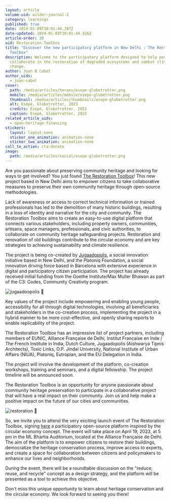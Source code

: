 ```yaml
---
layout: article
volume-uid: wilder-journal-2
category: learnings
published: true
date: 2024-01-09T10:01:44.397Z
date-updated: 2024-01-09T10:01:44.426Z
article-order: 20
uid: Restoration-Toolbox
title: "Discover the new participatory platform in New Delhi : The Restoration
  Toolbox"
description: Welcome to the participatory platform designed to help people
  collaborate in the restoration of degraded ecosystems and combat climate
  change.
author: Joan B Cabot
author_uids:
  - joan-cabot
cover:
  path: /media/articles/heroes/esepe-globetrotter.png
  mobile: /media/articles/mobile/esepe-globetrotter.png
  thumbnail: /media/articles/thumbnails/esepe-globetrotter.png
  alt: Esepé, Globetrotter, 2023
  credits: Esepé, Globetrotter, 2023
  caption: Esepé, Globetrotter, 2023
related_article_uids:
  - open-heritage-financing
stickers:
  layout: layout-none
  sticker_one_animation: animation-none
  sticker_two_animation: animation-none
call_to_action: cta-donate
image:
  path: /media/articles/social/esepe-globetrotter.png
---
```

Are you passionate about preserving community heritage and looking for ways to get involved? You just found [The Restoration Toolbox](https://therestorationtoolbox.com/)! This new project based in New Delhi aims to empower citizens to take collaborative measures to preserve their own community heritage through open-source methodologies.

Lack of awareness or access to correct technical information or trained professionals has led to the demolition of many historic buildings, resulting in a loss of identity and narrative for the city and community. The Restoration Toolbox aims to create an easy-to-use digital platform that connects various stakeholders, including property owners, communities, artisans, space managers, professionals, and civic authorities, to collaborate on community heritage safeguarding projects. Restoration and renovation of old buildings contribute to the circular economy and are key strategies to achieving sustainability and climate resilience.

The project is being co-created by [Jugaadopolis](https://jugaadopolis.com/), a social innovation initiative based in New Delhi, and the Platoniq Foundation, a social innovation driving force based in Barcelona with extensive experience in digital and participatory citizen participation. The project has already received initial funding from the Goethe Institute/Max Muller Bhawan as part of the C3: Codes, Community Creativity program.

<img style="margin: 0 auto" src="https://www.goteo.org/img/700x0/jugaadoopolis.jpg" alt="jugaadoopolis 🫧">

Key values of the project include empowering and enabling young people, accessibility for all through digital technologies, involving all beneficiaries and stakeholders in the co-creation process, implementing the project in a hybrid manner to be more cost-effective, and openly sharing reports to enable replicability of the project.

The Restoration Toolbox has an impressive list of project partners, including members of EUNIC, Alliance Française de Delhi, Institut Francaise en Inde / The French Institute in India, Dutch Culture, Jugaadopolis (Aishwarya Tipnis Architects), Toxic Links, O.P. Jindal University, National Institute of Urban Affairs (NIUA), Platoniq, Eutropian, and the EU Delegation in India.

The project will involve the development of the platform, co-creation workshops, training and seminars, and a digital fellowship. The project timeline will be announced soon.

The Restoration Toolbox is an opportunity for anyone passionate about community heritage preservation to participate in a collaborative project that will have a real impact on their community. Join us and help make a positive impact on the future of our cities and communities.

<img style="margin: 0 auto" src="https://www.goteo.org/img/700x0/restoration.png" alt="restoration 🫧">

So, we invite you to attend the very exciting launch event of The Restoration Toolbox, signing [here](https://docs.google.com/forms/d/e/1FAIpQLSfTQUBjz4G894x3wNgKYMrTCH7xIlKsma4Z_DBvuqMdAJXDJg/viewform) a participatory open-source platform inspired by the circular economy concept. The event will take place on April 19, 2023, at 5 pm in the ML Bhartia Auditorium, located at the Alliance Française de Delhi. The aim of the platform is to empower citizens to restore their buildings, democratize the heritage conservation process, improve access to experts, and create a space for collaboration between citizens and policymakers to enhance our lives and neighborhoods.

During the event, there will be a roundtable discussion on the "reduce, reuse, and recycle" concept as a design strategy, and the platform will be presented as a tool to achieve this objective.

Don't miss this unique opportunity to learn about heritage conservation and the circular economy. We look forward to seeing you there!